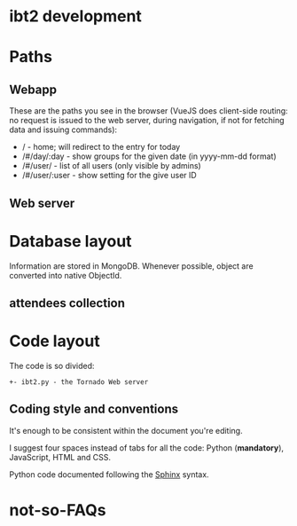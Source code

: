 ibt2 development
================

Paths
=====

Webapp
------

These are the paths you see in the browser (VueJS does client-side routing: no request is issued to the web server, during navigation, if not for fetching data and issuing commands):

- / - home; will redirect to the entry for today
- /#/day/:day - show groups for the given date (in yyyy-mm-dd format)
- /#/user/ - list of all users (only visible by admins)
- /#/user/:user - show setting for the give user ID

Web server
----------

Database layout
===============

Information are stored in MongoDB.  Whenever possible, object are converted into native ObjectId.

attendees collection
--------------------


Code layout
===========

The code is so divided:

    +- ibt2.py - the Tornado Web server


Coding style and conventions
----------------------------

It's enough to be consistent within the document you're editing.

I suggest four spaces instead of tabs for all the code: Python (**mandatory**), JavaScript, HTML and CSS.

Python code documented following the [Sphinx](http://sphinx-doc.org/) syntax.


not-so-FAQs
===========

